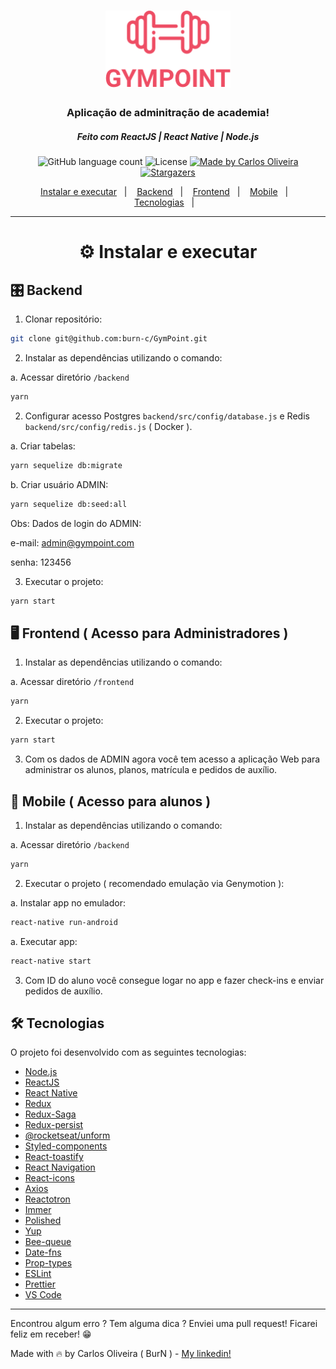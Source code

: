 <h1 align="center">
  <img alt="GymPoint" title="GymPoint" src="./frontend/src/assets/logo.png" width="200px" />
</h1>

<h3 align="center">
  Aplicação de adminitração de academia!
</h3>
<h5 align="center">
  Feito com ReactJS | React Native | Node.js
</h5>




<p align="center">
  <img alt="GitHub language count" src="https://img.shields.io/github/languages/count/burn-c/goeat-api?color=red">

  <img alt="License" src="https://img.shields.io/badge/licence-MIT-red">
  
   <a href="https://www.linkedin.com/in/carlosoliveiradev/">
    <img alt="Made by Carlos Oliveira" src="https://img.shields.io/badge/made%20by-carlos%20oliveira-red">
  </a>

  <a href="https://github.com/burn-c/goeat-api/stargazers">
    <img alt="Stargazers" src="https://img.shields.io/github/stars/burn-c/goeat-api?style=social">
  </a>
</p>

<p align="center">
  <a href="#---instalar-e-executar">Instalar e executar</a>&nbsp;&nbsp;&nbsp;|&nbsp;&nbsp;&nbsp;
  <a href="#-backend">Backend</a>&nbsp;&nbsp;&nbsp;|&nbsp;&nbsp;&nbsp;
  <a href="#-frontend--acesso-para-administradores-">Frontend</a>&nbsp;&nbsp;&nbsp;|&nbsp;&nbsp;&nbsp;
  <a href="#-mobile--acesso-para-alunos-">Mobile</a>&nbsp;&nbsp;&nbsp;|&nbsp;&nbsp;&nbsp;
  <a href="#-tecnologias">Tecnologias</a>&nbsp;&nbsp;&nbsp;|&nbsp;&nbsp;&nbsp;
</p>

<hr>

<h1 align="center">
  ⚙ Instalar e executar
</h1>


## 🎛 Backend

1. Clonar repositório:

```sh
git clone git@github.com:burn-c/GymPoint.git
```
2. Instalar as dependências utilizando o comando:

a. Acessar diretório `/backend`

```sh
yarn
```

2. Configurar acesso Postgres `backend/src/config/database.js` e Redis `backend/src/config/redis.js` ( Docker ).

  a. Criar tabelas:

```sh
yarn sequelize db:migrate
```

  b. Criar usuário ADMIN:

```sh
yarn sequelize db:seed:all
```
Obs: Dados de login do ADMIN:

e-mail: admin@gympoint.com

senha: 123456

3. Executar o projeto:

```sh
yarn start
```
## 🖥 Frontend ( Acesso para Administradores )

1. Instalar as dependências utilizando o comando:

a. Acessar diretório `/frontend`

```sh
yarn
```

2. Executar o projeto:

```sh
yarn start
```
3. Com os dados de ADMIN agora você tem acesso a aplicação Web para administrar os alunos, planos, matrícula e pedidos de auxílio.

## 📱 Mobile ( Acesso para alunos )

1. Instalar as dependências utilizando o comando:

a. Acessar diretório `/backend`

```sh
yarn
```

2. Executar o projeto ( recomendado emulação via Genymotion ):

a. Instalar app no emulador:

```sh
react-native run-android
```
a. Executar app:

```sh
react-native start
```

3. Com ID do aluno você consegue logar no app e fazer check-ins e enviar pedidos de auxílio.

## 🛠 Tecnologias

O projeto foi desenvolvido com as seguintes tecnologias:

-  [Node.js](https://nodejs.org/)
-  [ReactJS](https://reactjs.org/)
-  [React Native](https://facebook.github.io/react-native/)
-  [Redux](https://redux.js.org/)
-  [Redux-Saga](https://redux-saga.js.org/)
-  [Redux-persist](https://github.com/rt2zz/redux-persist)
-  [@rocketseat/unform](https://github.com/Rocketseat/unform)
-  [Styled-components](https://www.styled-components.com/)
-  [React-toastify](https://github.com/fkhadra/react-toastify)
-  [React Navigation](https://reactnavigation.org/)
-  [React-icons](https://react-icons.netlify.com/)
-  [Axios](https://github.com/axios/axios)
-  [Reactotron](https://infinite.red/reactotron)
-  [Immer](https://github.com/immerjs/immer)
-  [Polished](https://polished.js.org/)
-  [Yup](https://www.npmjs.com/package/yup)
-  [Bee-queue](https://github.com/bee-queue/bee-queue)
-  [Date-fns](https://date-fns.org/)
-  [Prop-types](https://www.npmjs.com/package/prop-types)
-  [ESLint](https://eslint.org/)
-  [Prettier](https://prettier.io/)
-  [VS Code](https://code.visualstudio.com/)

---

Encontrou algum erro ? Tem alguma dica ? Enviei uma pull request! Ficarei feliz em receber! 😁

Made with 🔥 by Carlos Oliveira ( BurN  ) - [My linkedin!](https://www.linkedin.com/in/carlosoliveiradev/)
